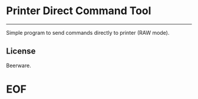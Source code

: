 # Printer Direct Command Tool
----

Simple program to send commands directly to printer (RAW mode).

## License
Beerware.

# EOF